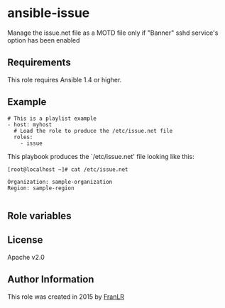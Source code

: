 # ansible-issue
Manage the issue.net file as a MOTD file only if "Banner" sshd service's option has been enabled

Requirements
------------
This role requires Ansible 1.4 or higher.

Example
-------

```
# This is a playlist example
- host: myhost
  # Load the role to produce the /etc/issue.net file
  roles:
    - issue
```

This playbook produces the `/etc/issue.net' file looking like this:

```
[root@localhost ~]# cat /etc/issue.net

Organization: sample-organization
Region: sample-region


```

Role variables
--------------

License
-------

Apache v2.0

Author Information
------------------

This role was created in 2015 by [FranLR](https://github.com/franlr/)
